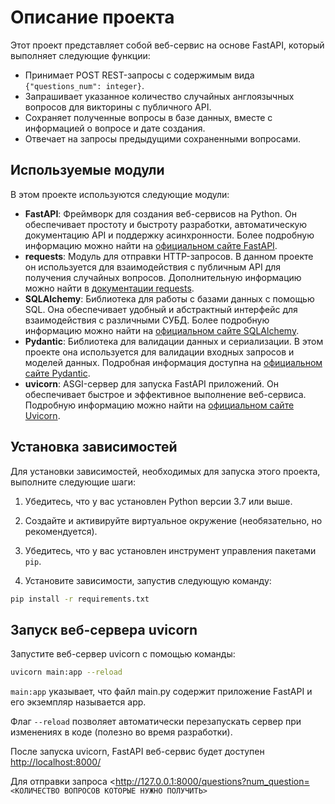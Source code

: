 # Описание проекта

Этот проект представляет собой веб-сервис на основе FastAPI, который выполняет следующие функции:

- Принимает POST REST-запросы с содержимым вида `{"questions_num": integer}`.
- Запрашивает указанное количество случайных англоязычных вопросов для викторины с публичного API.
- Сохраняет полученные вопросы в базе данных, вместе с информацией о вопросе и дате создания.
- Отвечает на запросы предыдущими сохраненными вопросами.

## Используемые модули

В этом проекте используются следующие модули:

- **FastAPI**: Фреймворк для создания веб-сервисов на Python. Он обеспечивает простоту и быстроту разработки, автоматическую документацию API и поддержку асинхронности. Более подробную информацию можно найти на [официальном сайте FastAPI](https://fastapi.tiangolo.com/).
- **requests**: Модуль для отправки HTTP-запросов. В данном проекте он используется для взаимодействия с публичным API для получения случайных вопросов. Дополнительную информацию можно найти в [документации requests](https://docs.python-requests.org/).
- **SQLAlchemy**: Библиотека для работы с базами данных с помощью SQL. Она обеспечивает удобный и абстрактный интерфейс для взаимодействия с различными СУБД. Более подробную информацию можно найти на [официальном сайте SQLAlchemy](https://www.sqlalchemy.org/).
- **Pydantic**: Библиотека для валидации данных и сериализации. В этом проекте она используется для валидации входных запросов и моделей данных. Подробная информация доступна на [официальном сайте Pydantic](https://pydantic-docs.helpmanual.io/).
- **uvicorn**: ASGI-сервер для запуска FastAPI приложений. Он обеспечивает быстрое и эффективное выполнение веб-сервиса. Подробную информацию можно найти на [официальном сайте Uvicorn](https://www.uvicorn.org/).

## Установка зависимостей

Для установки зависимостей, необходимых для запуска этого проекта, выполните следующие шаги:

1. Убедитесь, что у вас установлен Python версии 3.7 или выше.

2. Создайте и активируйте виртуальное окружение (необязательно, но рекомендуется).

3. Убедитесь, что у вас установлен инструмент управления пакетами `pip`.

4. Установите зависимости, запустив следующую команду:

```bash
pip install -r requirements.txt
```

## Запуск веб-сервера uvicorn

Запустите веб-сервер uvicorn с помощью команды:

```bash
uvicorn main:app --reload
```

`main:app` указывает, что файл main.py содержит приложение FastAPI и его экземпляр называется app.

Флаг `--reload` позволяет автоматически перезапускать сервер при изменениях в коде (полезно во время разработки).

После запуска uvicorn, FastAPI веб-сервис будет доступен <http://localhost:8000/>

Для отправки запроса <<http://127.0.0.1:8000/questions?num_question=>`<КОЛИЧЕСТВО ВОПРОСОВ КОТОРЫЕ НУЖНО ПОЛУЧИТЬ>`
